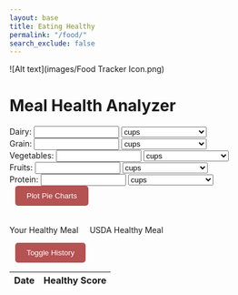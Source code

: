 ```yaml
---
layout: base
title: Eating Healthy
permalink: "/food/"
search_exclude: false
---
```

![Alt text](images/Food Tracker Icon.png)
<html lang="en">
<head>
<meta charset="UTF-8">
<meta name="viewport" content="width=device-width, initial-scale=1.0">
<title>Meal Health Analyzer</title>
<style>
    .hidden {
       display: none;
    }
    input, select {
        width: 150px;
    }
    button {
      padding: 10px 20px;
      margin-left: 10px;
      border: none;
      border-radius: 5px;
      color: white;
      background-color: rgb(181, 82, 82);
      cursor: pointer;
      transition: background-color 0.3s ease;
    }
    button:hover {
      background-color: darkred;
    }
    #pieCharts {
        display: flex;
        justify-content: space-around;
        margin-top: 20px;
    }
    #chartContainer {
        width: 45%;
    }
    #result {
        margin-top: 20px;
    }
    table {
        border-collapse: collapse;
        width: 100%;
    }
</style>
</head>
<body>
<h1>Meal Health Analyzer</h1>
<form class="purple-form">
  <form id="foodForm">
      <div>
          <label for="dairy">Dairy:</label>
          <input type="number" id="dairy" min="0" step="0.01">
          <select id="dairyUnit">
              <option value="grams">grams</option>
              <option value="cups" selected>cups</option>
              <option value="pounds">pounds</option>
          </select>
      </div>
      <div>
          <label for="grain">Grain:</label>
          <input type="number" id="grain" min="0" step="0.01">
          <select id="grainUnit">
              <option value="grams">grams</option>
              <option value="cups" selected>cups</option>
              <option value="pounds">pounds</option>
          </select>
      </div>
      <div>
          <label for="vegetables">Vegetables:</label>
          <input type="number" id="vegetables" min="0" step="0.01">
          <select id="vegetablesUnit">
              <option value="grams">grams</option>
              <option value="cups" selected>cups</option>
              <option value="pounds">pounds</option>
          </select>
      </div>
      <div>
          <label for="fruits">Fruits:</label>
          <input type="number" id="fruits" min="0" step="0.01">
          <select id="fruitsUnit">
              <option value="grams">grams</option>
              <option value="cups" selected>cups</option>
              <option value="pounds">pounds</option>
          </select>
      </div>
      <div>
          <label for="protein">Protein:</label>
          <input type="number" id="protein" min="0" step="0.01">
          <select id="proteinUnit">
              <option value="grams">grams</option>
              <option value="cups" selected>cups</option>
              <option value="pounds">pounds</option>
          </select>
      </div>
      <button type="button" onclick="plotPieCharts()">Plot Pie Charts</button>
  </form>
  
  <div id="result"></div>
  
  <div style="display: flex;">
      <div style="margin-right: 20px;"> <!-- Adjust margin as needed -->
          <p>Your Healthy Meal</p>
          <canvas id="userChart" width="250" height="250"></canvas>
      </div>
      <div>
          <p>USDA Healthy Meal</p>
          <canvas id="idealChart" width="250" height="250"></canvas>
      </div>
  </div>
  
  
  <div id="history">
      <button type="button" onclick="toggleHistory()">Toggle History</button>
      <table id="historyTable">
          <thead>
              <tr>
                  <th>Date</th>
                  <th>Healthy Score</th>
              </tr>
          </thead>
          <tbody>
              <!-- History data will be populated here -->
          </tbody>
      </table>
  </div>

<script src="https://cdn.jsdelivr.net/npm/chart.js"></script>
<script>
    const IDEAL_RATIOS = {
        'Dairy': 0.15,
        'Grain': 0.30,
        'Vegetables': 0.25,
        'Fruits': 0.20,
        'Protein': 0.10
    };
    // Function to add an entry to the history table and local storage
    function addToHistory(date, score) {
        // Create a history object
        const historyData = {
            date: date,
            score: score
        };
        // Retrieve existing history data from local storage
        let existingHistory = localStorage.getItem('mealHealthHistory');
        // If no existing history data, create an empty array
        if (!existingHistory) {
            existingHistory = [];
        } else {
            // Parse existing history data from JSON
            existingHistory = JSON.parse(existingHistory);
        }
        // Add the new history object to the existing history array
        existingHistory.push(historyData);
        // Store the updated history data back into local storage
        localStorage.setItem('mealHealthHistory', JSON.stringify(existingHistory));
        // Update the history table in the HTML
        updateHistoryTable(existingHistory);
    }
    // Function to update the history table in the HTML
    function updateHistoryTable(historyData) {
        const historyTable = document.getElementById('historyTable').getElementsByTagName('tbody')[0];        
        // Clear existing table rows
        historyTable.innerHTML = '';
        // Loop through history data and populate the table
        historyData.forEach(entry => {
            const newRow = historyTable.insertRow();
            const dateCell = newRow.insertCell(0);
            const scoreCell = newRow.insertCell(1);
            dateCell.innerHTML = entry.date;
            scoreCell.innerHTML = entry.score;
        });
    }
    // Function to load history data from local storage when the page loads
    function loadHistoryFromLocalStorage() {
        const existingHistory = localStorage.getItem('mealHealthHistory');
        if (existingHistory) {
            updateHistoryTable(JSON.parse(existingHistory));
        }
    }
    // Call the function to load history data from local storage when the page loads
    loadHistoryFromLocalStorage();
    function plotPieCharts() {
        const values = {};
        const units = {
            'Dairy': document.getElementById('dairyUnit').value,
            'Grain': document.getElementById('grainUnit').value,
            'Vegetables': document.getElementById('vegetablesUnit').value,
            'Fruits': document.getElementById('fruitsUnit').value,
            'Protein': document.getElementById('proteinUnit').value
        };
        for (let group in IDEAL_RATIOS) {
            const value = parseFloat(document.getElementById(group.toLowerCase()).value);
            values[group] = convertToCups(value, units[group]);
        }
        const totalCups = Object.values(values).reduce((acc, val) => acc + val, 0);
        const ratios = {};
        for (let group in values) {
            ratios[group] = values[group] / totalCups;
        }
        // Plot user's pie chart
        const userRatios = Object.values(ratios);
        const userLabels = Object.keys(ratios);
        plotChart('userChart', userRatios, userLabels, 'Your Ratios');
        // Plot USDA's ideal pie chart
        const idealRatios = Object.values(IDEAL_RATIOS);
        const idealLabels = Object.keys(IDEAL_RATIOS);
        plotChart('idealChart', idealRatios, idealLabels, 'USDA Ideal Ratios');
        // Calculate healthy score and suggestions
        const { score, suggestion } = calculateHealthScore(ratios);
        const resultDiv = document.getElementById('result');
        resultDiv.innerHTML = `<p>Healthy Score: ${score}</p><p>Suggestions:<br>${suggestion}</p>`;        
        // Add score to history table and local storage
        addToHistory(new Date().toLocaleDateString(), score);
    }
    function convertToCups(value, unit) {
        if (unit === 'grams') {
            return value * 0.00422675;
        } else if (unit === 'pounds') {
            return value * 1.917;
        } else {
            return value;
        }
    }
    function calculateHealthScore(ratios) {
        let score = 0;
        let suggestion = '';
        for (let group in ratios) {
            const ratio = ratios[group];
            const idealRatio = IDEAL_RATIOS[group];
            score += Math.abs(ratio - idealRatio);
            if (ratio < idealRatio) {
                suggestion += `Add more ${group}<br>`;
            } else if (ratio > idealRatio) {
                suggestion += `Reduce ${group}<br>`;
            }
        }
        score = score/3.5
        score = ((1 - score) * 100).toFixed(2); // Convert to percentage
        return { score, suggestion };
    }
    function plotChart(containerId, data, labels, title) {
        const ctx = document.getElementById(containerId).getContext('2d');
        new Chart(ctx, {
            type: 'pie',
            data: {
                datasets: [{
                    data,
                    backgroundColor: ['#ff9999', '#66b3ff', '#99ff99', '#ffcc99', '#c2c2f0']
                }],
                labels
            },
            options: {
                title: {
                    display: true,
                    text: title
                }
            }
        });
    }
    function toggleHistory() {
        const historyTable = document.getElementById('historyTable');
        historyTable.classList.toggle('hidden');
    }
</script>